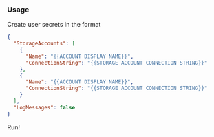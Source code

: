 ### Usage
Create user secrets in the format

```json
{
  "StorageAccounts": [
    {
      "Name": "{{ACCOUNT DISPLAY NAME}}",
      "ConnectionString": "{{STORAGE ACCOUNT CONNECTION STRING}}"
    },
    {
      "Name": "{{ACCOUNT DISPLAY NAME}}",
      "ConnectionString": "{{STORAGE ACCOUNT CONNECTION STRING}}"
    }
  ],
  "LogMessages": false
}
```
Run!